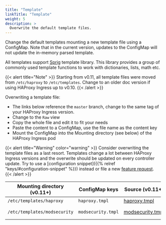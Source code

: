 ```yaml
---
title: "Template"
linkTitle: "Template"
weight: 5
description: >
  Overwrite the default template files.
---
```


Change the default templates mounting a new template file using a ConfigMap.
Note that in the current version, updates to the ConfigMap will not update the
in-memory parsed template.

All templates support [Sprig](https://masterminds.github.io/sprig/) template library. 
This library provides a group of commonly used template functions to work with dictionaries, 
lists, math etc.

{{< alert title="Note" >}}
Starting from v0.11, all template files were moved from `/etc/haproxy` to `/etc/templates`. Change to an older doc version if using HAProxy Ingress up to v0.10.
{{< /alert >}}

Overwriting a template file:

* The links below reference the `master` branch, change to the same tag of your HAProxy Ingress version.
* Change to the `Raw` view
* Copy the whole file and edit it to fit your needs
* Paste the content to a ConfigMap, use the file name as the content key
* Mount the ConfigMap into the Mounting directory (see below) of the HAProxy Ingress pod

{{< alert title="Warning" color="warning" >}}
Consider overwriting the template files as a last resort. Templates change a lot between HAProxy Ingress versions and the overwrite should be updated on every controller update. Try to use a [configuration snippet]({{% relref "keys/#configuration-snippet" %}}) instead or file a new [feature request](https://github.com/jcmoraisjr/haproxy-ingress/issues/new?template=fr.md).
{{< /alert >}}

| Mounting directory (v0.11+)  | ConfigMap keys     | Source (v0.11+) | Source (up to v0.10) |
|------------------------------|--------------------|--------|----------------------|
| `/etc/templates/haproxy`     | `haproxy.tmpl`     | [haproxy.tmpl](https://github.com/jcmoraisjr/haproxy-ingress/blob/master/rootfs/etc/templates/haproxy/haproxy.tmpl) | [haproxy.tmpl](https://github.com/jcmoraisjr/haproxy-ingress/blob/release-0.10/rootfs/etc/haproxy/template/haproxy.tmpl)
| `/etc/templates/modsecurity` | `modsecurity.tmpl` | [modsecurity.tmpl](https://github.com/jcmoraisjr/haproxy-ingress/blob/master/rootfs/etc/templates/modsecurity/modsecurity.tmpl) | [spoe-modsecurity.tmpl](https://github.com/jcmoraisjr/haproxy-ingress/blob/release-0.10/rootfs/etc/haproxy/modsecurity/spoe-modsecurity.tmpl) |
